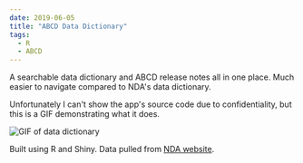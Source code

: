 ```yaml
---
date: 2019-06-05
title: "ABCD Data Dictionary"
tags:
  - R
  - ABCD
---
```


A searchable data dictionary and ABCD release notes all in one place. Much easier to navigate compared to NDA's data dictionary. 

Unfortunately I can't show the app's source code due to confidentiality, but this is a GIF demonstrating what it does.

![GIF of data dictionary](data-dict.gif)

Built using R and Shiny. Data pulled from [NDA website](https://nda.nih.gov/).